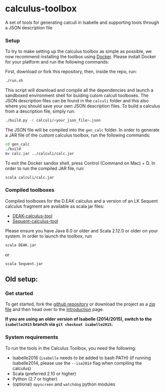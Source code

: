 # calculus-toolbox
A set of tools for generating calculi in Isabelle and supporting tools through a JSON description file

### Setup

To try to make setting up the calculus toolbox as simple as possible, we now recommend installing the toolbox using [Docker](https://www.docker.com). Please install Docker for your platform and run the following commands:

First, download or fork this repository, then, inside the repo, run:

```bash
./run.sh
```

This script will download and compile all the dependencies and launch a sandboxed environment shell for buiding cutom calculi toolboxes. The JSON description files can be found in the `calculi` folder and this also where you should save your own JSON description files. To build a calculus from a description file, simply run:

```bash
./build.py -c calculi/<your_json_file>.json
```

The JSON file will be compiled into the `gen_calc` folder. In order to generate a JAR file of the custom calculus toolbox, run the following commands:

```bash
cd gen_calc
./build
mv calc.jar ../calculi/calc.jar
```

To exit the Docker sandox shell, press Control (Command on Mac) + D. In order to run the compiled JAR file, run:

```bash
scala calculi/calc.jar
```

### Compiled toolboxes
Compiled toolboxes for the D.EAK calculus and a version of an LK Sequent calculus fragment are available as scala jar files:

- [DEAK-calculus-tool](https://github.com/goodlyrottenapple/calculus-toolbox/raw/master/calculi/DEAK.jar)
- [Sequent-calculus-tool](https://github.com/goodlyrottenapple/calculus-toolbox/raw/master/calculi/Sequent.jar)

Please ensure you have Java 8.0 or older and Scala 2.12.0 or older on your system. In order to launch the toolbox, run

```bash
scala DEAK.jar
```

or

```bash
scala Sequent.jar
```


## Old setup:
### Get started

To get started, fork the [github repository](https://github.com/goodlyrottenapple/calculus-toolbox) or download the project as a [zip file](https://github.com/goodlyrottenapple/calculus-toolbox/archive/master.zip) and then head over to the [Introduction](https://goodlyrottenapple.github.io/calculus-toolbox/doc/introduction.html) page.

**If you are using an older version of Isabelle (2014/2015), switch to the `isabelle2015` branch  via `git checkout isabelle2015`.**

### System requirements

To run the tools in the Calculus Toolbox, you need the following:

- Isabelle2016 (`isabelle` needs to be added to bash PATH) (if running Isabelle2014, please use the `--isa2014` flag when compiling the calculus)
- Scala (preferred 2.10 or higher)
- Python (2.7 or higher)
- (optional) `npyscreen` and `watchdog` python modules
